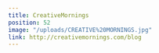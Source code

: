 ```yaml
---
title: CreativeMornings
position: 52
image: "/uploads/CREATIVE%20MORNINGS.jpg"
link: http://creativemornings.com/blog
---
```


